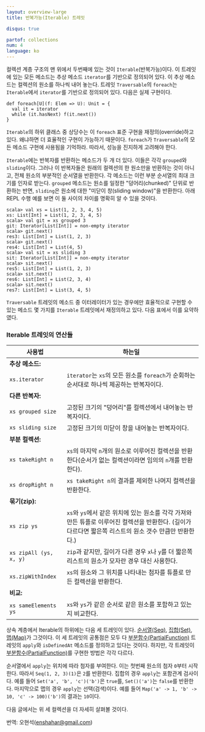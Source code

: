 ```yaml
---
layout: overview-large
title: 반복가능(Iterable) 트레잇

disqus: true

partof: collections
num: 4
language: ko
---
```


컬렉션 계층 구조의 맨 위에서 두번째에 있는 것이 `Iterable`(반복가능)이다. 이 트레잇에 있는 모든 메소드는 추상 메소드 `iterator`를 기반으로 정의되어 있다. 이 추상 메소드는 컬렉션의 원소를 하나씩 내어 놓는다. 트레잇 `Traversable`의 `foreach`는 `Iterable`에서 `iterator`를 기반으로 정의되어 있다. 다음은 실제 구현이다.

    def foreach[U](f: Elem => U): Unit = {
      val it = iterator
      while (it.hasNext) f(it.next())
    } 

`Iterable`의 하위 클래스 중 상당수는 이 `foreach` 표준 구현을 재정의(override)하고 있다. 왜냐하면 더 효율적인 구현이 가능하기 때문이다. `foreach`가 `Traversable`의 모든 메소드 구현에 사용됨을 기억하라. 따라서, 성능을 진지하게 고려해야 한다.

`Iterable`에는 반복자를 반환하는 메소드가 두 개 더 있다. 이들은 각각 `grouped`와 `sliding`이다. 그러나 이 반복자들은 원래의 컬렉션의 한 원소만을 반환하는 것이 아니고, 전체 원소의 부분적인 순서열을 반환한다. 각 메소드는 이런 부분 순서열의 최대 크기를 인자로 받는다. `grouped` 메소드는 원소를 일정한 "덩어리(chunked)" 단위로 반환하는 반면, `sliding`은 원소에 대한 "미닫이 창(sliding window)"을 반환한다. 아래 REPL 수행 예를 보면 이 둘 사이의 차이를 명확히 알 수 있을 것이다.

    scala> val xs = List(1, 2, 3, 4, 5)
    xs: List[Int] = List(1, 2, 3, 4, 5)
    scala> val git = xs grouped 3
    git: Iterator[List[Int]] = non-empty iterator
    scala> git.next()
    res3: List[Int] = List(1, 2, 3)
    scala> git.next()
    res4: List[Int] = List(4, 5)
    scala> val sit = xs sliding 3
    sit: Iterator[List[Int]] = non-empty iterator
    scala> sit.next()
    res5: List[Int] = List(1, 2, 3)
    scala> sit.next()
    res6: List[Int] = List(2, 3, 4)
    scala> sit.next()
    res7: List[Int] = List(3, 4, 5)

`Traversable` 트레잇의 메소드 중 이터레이터가 있는 경우에만 효율적으로 구현할 수 있는 메소드 몇 가지를 `Iterable` 트레잇에서 재정의하고 있다. 다음 표에서 이를 요약하였다.

### Iterable 트레잇의 연산들 ###

| 사용법  	  	    | 하는일				     |
| ------       	       	    | ------					     |
|  **추상 메소드:**     |						     |
|  `xs.iterator`	    |`iterator`는 `xs`의 모든 원소를 `foreach`가 순회하는 순서대로 하나씩 제공하는 반복자이다.|
|  **다른 반복자:**     |						     |
|  `xs grouped size`   	    |고정된 크기의 "덩어리"를 컬렉션에서 내어놓는 반복자이다.|
|  `xs sliding size`   	    |고정된 크기의 미닫이 창을 내어놓는 반복자이다.|
|  **부분 컬렉션:** 	    |						     |
|  `xs takeRight n`	    |`xs`의 마지막 `n`개의 원소로 이루어진 컬렉션을 반환한다(순서가 없는 컬렉션이라면 임의의 `n`개를 반환한다).|
|  `xs dropRight n`	    |`xs takeRight n`의 결과를 제외한 나머지 컬렉션을 반환한다.|
|  **묶기(zip):** 	    |						     |
|  `xs zip ys`	    	    |`xs`와 `ys`에서 같은 위치에 있는 원소를 각각 가져와 만든 튜플로 이루어진 컬렉션을 반환한다. (길이가 다르다면 짧은쪽 리스트의 원소 갯수 만큼만 반환한다.) |
|  `xs zipAll (ys, x, y)`   |`zip`과 같지만, 길이가 다른 경우 `x`나 `y`를 더 짧은쪽 리스트의 원소가 모자란 경우 대신 사용한다.|
|  `xs.zipWithIndex`	    |`xs`의 원소와 그 위치를 나타내는 첨자를 튜플로 만든 컬렉션을 반환한다.|
|  **비교:** 	    |						     |
|  `xs sameElements ys`	    |`xs`와 `ys`가 같은 순서로 같은 원소를 포함하고 있는지 비교한다.|

상속 계층에서 Iterable의 하위에는 다음 세 트레잇이 있다. [순서열(Seq)](http://www.scala-lang.org/docu/files/collections-api/collections_5.html), [집합(Set)](http://www.scala-lang.org/docu/files/collections-api/collections_7.html), [맵(Map)](http://www.scala-lang.org/docu/files/collections-api/collections_10.html)가 그것이다. 이 세 트레잇의 공통점은 모두 다 [부분함수(PartialFunction)](http://www.scala-lang.org/api/current/scala/PartialFunction.html) 트레잇의 `apply`와 `isDefinedAt` 메소드를 정의하고 있다는 것이다. 하지만, 각 트레잇이 [부분함수(PartialFunction)](http://www.scala-lang.org/api/current/scala/PartialFunction.html)를 구현한 방법은 각각 다르다.

순서열에서 `apply`는 위치에 따라 첨자를 부여한다. 이는 첫번째 원소의 첨자 `0`부터 시작한다. 따라서 `Seq(1, 2, 3)(1)`은 `2`를 반환한다. 집합의 경우 `apply`는 포함관계 검사이다. 예를 들어 `Set('a', 'b', 'c')('b')`은 `true`를, `Set()('a')`는 `false`를 반환한다. 마지막으로 맵의 경우 `apply`는 선택(검색)이다. 예를 들어 `Map('a' -> 1, 'b' -> 10, 'c' -> 100)('b')`의 결과는 `10`이다.

다음 글에서는 위 세 컬렉션을 더 자세히 살펴볼 것이다.

번역: 오현석(enshahar@gmail.com)
